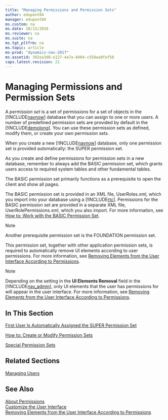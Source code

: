 ```yaml
---
title: "Managing Permissions and Permission Sets"
author: edupont04
manager: edupont04
ms.custom: na
ms.date: 10/13/2016
ms.reviewer: na
ms.suite: na
ms.tgt_pltfrm: na
ms.topic: article
ms-prod: "dynamics-nav-2017"
ms.assetid: 392ea3d8-e127-4a7a-8404-c558aa8fef50
caps.latest.revision: 21
---
```

# Managing Permissions and Permission Sets
A *permission set* is a set of permissions for a set of objects in the [!INCLUDE[navnow](includes/navnow_md.md)] database that you can assign to one or more users. A number of predefined permission sets are provided by default in the [!INCLUDE[demolong](includes/demolong_md.md)]. You can use these permission sets as defined, modify them, or create your own permission sets.  

 When you create a new [!INCLUDE[navnow](includes/navnow_md.md)] database, only one permission set is provided automatically: the SUPER permission set.  

 As you create and define permissions for permission sets in a new database, remember to always add the BASIC permission set, which grants users access to required system tables and other fundamental tables.  

 The BASIC permission set primarily functions as a prerequisite to open the client and show all pages.  

 The BASIC permission set is provided in an XML file, UserRoles.xml, which you import into your database using a [!INCLUDE[rtc](includes/rtc_md.md)]. Permissions for the BASIC permission set are provided in a separate XML file, UserRolePermissions.xml, which you also import. For more information, see [How to: Work with the BASIC Permission Set](how-to-work-with-the-basic-permission-set.md).  

> [!NOTE]  
>  Another prerequisite permission set is the FOUNDATION permission set.  
>   
>  This permission set, together with other application permission sets, is required to automatically remove UI elements according to user permissions. For more information, see [Removing Elements from the User Interface According to Permissions](Removing-Elements-from-the-User-Interface-According-to-Permissions.md).  

> [!NOTE]  
>  Depending on the setting in the **UI Elements Removal** field in the [!INCLUDE[nav_admin](includes/nav_admin_md.md)], only UI elements that the user has permissions for will appear in the user interface. For more information, see [Removing Elements from the User Interface According to Permissions](Removing-Elements-from-the-User-Interface-According-to-Permissions.md).  

## In This Section  
 [First User Is Automatically Assigned the SUPER Permission Set](First-User-Is-Automatically-Assigned-the-SUPER-Permission-Set.md)  

 [How to: Create or Modify Permission Sets](How-to--Create-or-Modify-Permission-Sets.md)  

 [Special Permission Sets](Special-Permission-Sets.md)  

## Related Sections  
 [Managing Users](Managing-Users.md)  

## See Also  
 [About Permissions](About-Permissions.md)   
 [Customize the User Interface](Customize-the-User-Interface.md)   
 [Removing Elements from the User Interface According to Permissions](Removing-Elements-from-the-User-Interface-According-to-Permissions.md)
